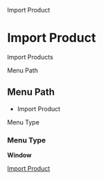 
Import Product
# Import Product


Import Products

Menu Path
## Menu Path



- Import Product

Menu Type
### Menu Type

**Window**


[Import Product](../../window-import-product.md)